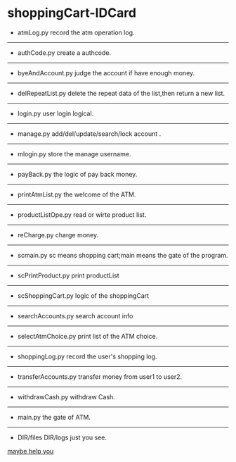 # shoppingCart-IDCard
- atmLog.py record the atm operation log.
* * * *
- authCode.py create a authcode.
* * *
- byeAndAccount.py judge the account if have enough money.
* * *
- delRepeatList.py delete the repeat data of the list,then return a new list.
* * *
- login.py user login logical.
* * *
- manage.py add/del/update/search/lock account .
* * *
- mlogin.py store the manage username.
* * *
- payBack.py the logic of pay back money.
* * *
- printAtmList.py the welcome of the ATM.
* * *
- productListOpe.py read or wirte product list.
* * *
- reCharge.py charge money.
* * *
- scmain.py sc means shopping cart;main means the gate of the program.
* * *
- scPrintProduct.py print productList
* * *
- scShoppingCart.py logic of the shoppingCart
* * *
- searchAccounts.py search account info
* * *
- selectAtmChoice.py print list of the ATM choice.
* * *
- shoppingLog.py record the user's shopping log.
* * *
- transferAccounts.py transfer money from user1 to user2.
* * *
- withdrawCash.py withdraw Cash.
* * *
- main.py the gate of ATM.
* * *
- DIR/files DIR/logs   just you see.

[maybe help you ](https://docs.python.org/3/library/index.html "zhangshanci") 
